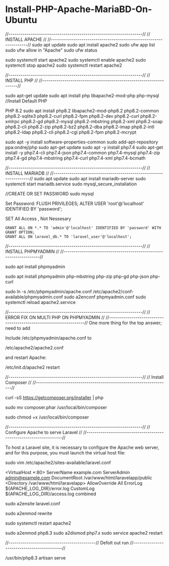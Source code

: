 # Install-PHP-Apache-MariaBD-On-Ubuntu



//------------------------------------------------------------------//
//                          INSTALL APACHE                          //
//------------------------------------------------------------------//
sudo apt update
sudo apt install apache2
sudo ufw app list
sudo ufw allow in "Apache"
sudo ufw status

sudo systemctl start apache2
sudo systemctl enable apache2
sudo systemctl stop apache2
sudo systemctl restart apache2


//------------------------------------------------------------------//
//                             INSTALL PHP                          //
//------------------------------------------------------------------//

sudo apt-get update
sudo apt install php libapache2-mod-php php-mysql  //Install Default PHP

PHP 8.2
sudo apt install php8.2 libapache2-mod-php8.2 php8.2-common php8.2-sqlite3 php8.2-curl php8.2-fpm php8.2-dev php8.2-curl php8.2-xmlrpc php8.2-gd php8.2-mysql php8.2-mbstring php8.2-xml php8.2-soap php8.2-cli php8.2-zip php8.2-bz2 php8.2-dba php8.2-imap php8.2-intl php8.2-ldap php8.2-cli php8.2-cgi php8.2-fpm php8.2-mcrypt



sudo apt -y install software-properties-common
sudo add-apt-repository ppa:ondrej/php
sudo apt-get update
sudo apt -y install php7.4
sudo apt-get install -y php7.4-cli php7.4-json php7.4-common php7.4-mysql php7.4-zip php7.4-gd php7.4-mbstring php7.4-curl php7.4-xml php7.4-bcmath


//------------------------------------------------------------------//
//                         INSTALL MARIADB                          //
//------------------------------------------------------------------//
sudo apt update
sudo apt install mariadb-server
sudo systemctl start mariadb.service
sudo mysql_secure_installation


//CREATE OR SET PASSWORD
sudo mysql

Set Password:
	FLUSH PRIVILEGES;
	ALTER USER 'root'@'localhost' IDENTIFIED BY 'password';

SET All Access , Not Nessesary

	GRANT ALL ON *.* TO 'admin'@'localhost' IDENTIFIED BY 'password' WITH GRANT OPTION;
	GRANT ALL ON laravel_db.* TO 'laravel_user'@'localhost';


//------------------------------------------------------------------//
//                      INSTALL PHPMYADMIN                          //
//------------------------------------------------------------------//

sudo apt install phpmyadmin

sudo apt install phpmyadmin php-mbstring php-zip php-gd php-json php-curl

sudo ln -s /etc/phpmyadmin/apache.conf /etc/apache2/conf-available/phpmyadmin.conf
sudo a2enconf phpmyadmin.conf
sudo systemctl reload apache2.service


//------------------------------------------------------------------//
//     			ERROR FIX ON MULTI PHP ON PHPMYADMIN                //
//------------------------------------------------------------------//
One more thing for the top answer; need to add

Include /etc/phpmyadmin/apache.conf
to

/etc/apache2/apache2.conf

and restart Apache:

/etc/init.d/apache2 restart



//------------------------------------------------------------------//
//     						Install Composer    		            //
//------------------------------------------------------------------//


curl -sS https://getcomposer.org/installer | php

sudo mv composer.phar /usr/local/bin/composer

sudo chmod +x /usr/local/bin/composer


//------------------------------------------------------------------//
//     			Configure Apache to serve Laravel 		            //
//------------------------------------------------------------------//



To host a Laravel site, it is necessary to configure the Apache web server, and for this purpose, you must launch the virtual host file:

sudo vim /etc/apache2/sites-available/laravel.conf

<VirtualHost *:80>
ServerName example.com
ServerAdmin admin@example.com
DocumentRoot /var/www/html/laravelapp/public
<Directory /var/www/html/laravelapp>
AllowOverride All
</Directory>
ErrorLog ${APACHE_LOG_DIR}/error.log
CustomLog ${APACHE_LOG_DIR}/access.log combined
</VirtualHost>

sudo a2ensite laravel.conf

sudo a2enmod rewrite

sudo systemctl restart apache2






sudo a2enmod php8.3
sudo a2dismod php7.x
sudo service apache2 restart



//-------------------------------------------//
      Defolt out run 
//-------------------------------------------//
      
  /usr/bin/php8.3 artisan serve
